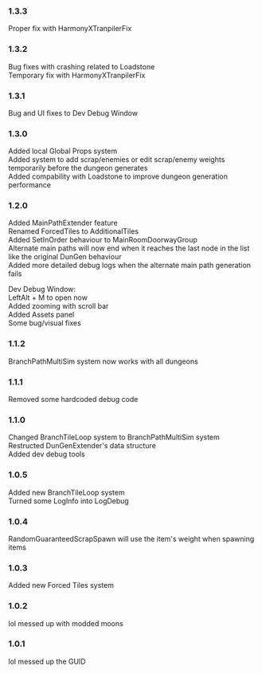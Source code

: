 ### 1.3.3

Proper fix with HarmonyXTranpilerFix

### 1.3.2

Bug fixes with crashing related to Loadstone\
Temporary fix with HarmonyXTranpilerFix

### 1.3.1

Bug and UI fixes to Dev Debug Window

### 1.3.0

Added local Global Props system\
Added system to add scrap/enemies or edit scrap/enemy weights temporarily before the dungeon generates\
Added compability with Loadstone to improve dungeon generation performance

### 1.2.0

Added MainPathExtender feature\
Renamed ForcedTiles to AdditionalTiles\
Added SetInOrder behaviour to MainRoomDoorwayGroup\
Alternate main paths will now end when it reaches the last node in the list like the original DunGen behaviour\
Added more detailed debug logs when the alternate main path generation fails

Dev Debug Window:\
LeftAlt + M to open now\
Added zooming with scroll bar\
Added Assets panel\
Some bug/visual fixes

### 1.1.2

BranchPathMultiSim system now works with all dungeons 

### 1.1.1

Removed some hardcoded debug code

### 1.1.0

Changed BranchTileLoop system to BranchPathMultiSim system\
Restructed DunGenExtender's data structure\
Added dev debug tools

### 1.0.5

Added new BranchTileLoop system\
Turned some LogInfo into LogDebug

### 1.0.4

RandomGuaranteedScrapSpawn will use the item's weight when spawning items

### 1.0.3

Added new Forced Tiles system

### 1.0.2

lol messed up with modded moons

### 1.0.1

lol messed up the GUID